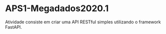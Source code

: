 # APS1-Megadados2020.1
Atividade consiste em criar uma API RESTful simples utilizando o framework FastAPI.
